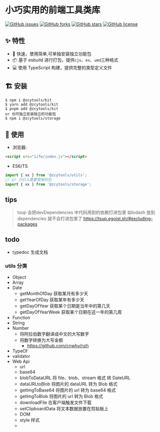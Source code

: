 
# 小巧实用的前端工具类库

[![GitHub issues](https://img.shields.io/github/issues/zhuchuanyong/FEutils)](https://github.com/zhuchuanyong/FEutils/issues)
[![GitHub forks](https://img.shields.io/github/forks/zhuchuanyong/FEutils)](https://github.com/zhuchuanyong/FEutils/network)
[![GitHub stars](https://img.shields.io/github/stars/zhuchuanyong/FEutils)](https://github.com/zhuchuanyong/FEutils/stargazers)
[![GitHub license](https://img.shields.io/github/license/zhuchuanyong/FEutils)](https://github.com/zhuchuanyong/FEutils)

## ✨ 特性
- 🚀 快速，使用简单,可单独安装独立功能包
- 📦 基于 esbuild 进行打包，提供`cjs`、`es`、`umd`三种格式
- 💻 使用 TypeScript 构建，提供完整的类型定义文件

## 🏗 安装

```shell
$ npm i @zcytools/kit
$ yarn add @zcytools/kit
$ pnpm add @zcytools/kit
or 也可独立安装独立的功能包
$ npm i @zcytools/storage
```
## 🔨 使用

* 浏览器:

```html
<script src="iife/index.js"></script>
```

* ES6/TS

```ts
import { xx } from '@zcytools/utils';
// or 只引入需要使用的包
import { xx } from '@zcytools/storage';
```
## tips

> tsup 会把devDependencies 中代码用到的依赖打进包里 如lodash  放到dependencies 就不会打进包里了
> https://tsup.egoist.sh/#excluding-packages
## todo

* typedoc 生成文档

### utils 分类

* Object
* Array 
* Date
  * getMonthOfDay  获取某月有多少天
  * getYearOfDay  获取某年有多少天
  * getDayOfYear  获取某个日期是当年中的第几天
  * getDayOfYearWeek   获取某个日期在这一年的第几周
* Function
* String
* Number
  * 将阿拉伯数字翻译成中文的大写数字
  * 将数字转换为大写金额 
    * https://github.com/cnwhy/nzh
* TypeOf
* validator
* Web Api
  * url
  * base64
  * blobToDataURL 将 file、blob、stream 格式 转 DateURL
  * dataURLtoBlob 将图片的 dataURL 转为 Blob 格式
  * getImgToBase64 将图片的 url 转为 base64 格式
  * getImgToBlob 将图片的 url 转为 Blob 格式
  * downloadFile 在客户端触发文件下载
  * setClipboardData 将文本数据放置在剪贴板上
  * DOM
  * style 样式
  * 





